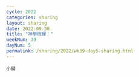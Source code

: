 ```yaml
---
cycle: 2022
categories: sharing
layout: sharing
date: 2022-09-30
title: "神學梳理："
weekNum: 39
dayNum: 5
permalink: /sharing/2022/wk39-day5-sharing.html
---
```


[](https://eccseattle.github.io/media/sharing/2022/wk039/2022-09-30-bin.m4a)

`小錢`
